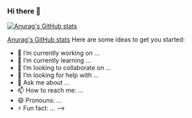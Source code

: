 ### Hi there 👋

[![Anurag's GitHub stats](https://github-readme-stats.vercel.app/api?username=superpotato9)](https://github.com/anuraghazra/github-readme-stats)

[Anurag's GitHub stats](https://github-readme-stats.vercel.app/api?username=superpotato9&show_icons=true)
Here are some ideas to get you started:

- 🔭 I’m currently working on ...
- 🌱 I’m currently learning ...
- 👯 I’m looking to collaborate on ...
- 🤔 I’m looking for help with ...
- 💬 Ask me about ...
- 📫 How to reach me: ...
- 😄 Pronouns: ...
- ⚡ Fun fact: ...
-->
